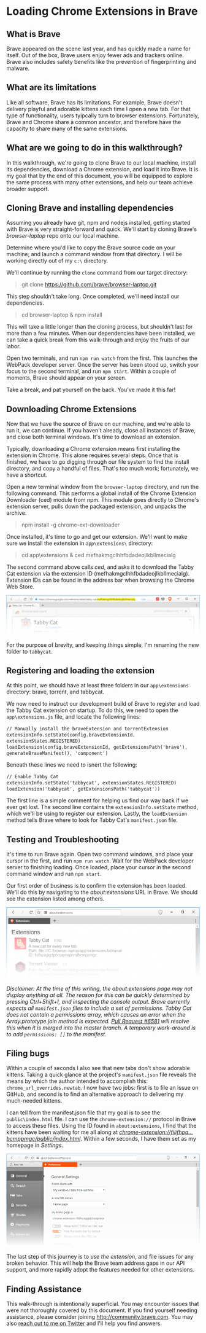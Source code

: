 # Loading Chrome Extensions in Brave

## What is Brave

Brave appeared on the scene last year, and has quickly made a name for itself. Out of the box, Brave users enjoy fewer ads and trackers online. Brave also includes safety benefits like the prevention of fingerprinting and malware.

## What are its limitations

Like all software, Brave has its limitations. For example, Brave doesn't delivery playful and adorable kittens each time I open a new tab. For that type of functionality, users tyipcally turn to browser extensions. Fortunately, Brave and Chrome share a common ancestor, and therefore have the capacity to share many of the same extensions.

## What are we going to do in this walkthrough?

In this walkthrough, we're going to clone Brave to our local machine, install its dependencies, download a Chrome extension, and load it into Brave. It is my goal that by the end of this document, you will be equipped to explore the same process with many other extensions, and help our team achieve broader support.

## Cloning Brave and installing dependencies

Assuming you already have git, npm and nodejs installed, getting started with Brave is very straight-forward and quick. We'll start by cloning Brave's _browser-laptop_ repo onto our local machine.

Determine where you'd like to copy the Brave source code on your machine, and launch a command window from that directory. I will be working directly out of my `c:\` directory.

We'll continue by running the `clone` command from our target directory:

> git clone https://github.com/brave/browser-laptop.git

This step shouldn't take long. Once completed, we'll need install our dependencies.

> cd browser-laptop & npm install

This will take a little longer than the cloning process, but shouldn't last for more than a few minutes. When our dependencies have been installed, we can take a quick break from this walk-through and enjoy the fruits of our labor.

Open two terminals, and run `npm run watch` from the first. This launches the WebPack developer server. Once the server has been stood up, switch your focus to the second terminal, and run `npm start`. Within a couple of moments, Brave should appear on your screen.

Take a break, and pat yourself on the back. You've made it this far!

## Downloading Chrome Extensions

Now that we have the source of Brave on our machine, and we're able to run it, we can continue. If you haven't already, close all instances of Brave, and close both terminal windows. It's time to download an extension.

Typically, downloading a Chrome extension means first installing the extension in Chrome. This alone requires several steps. Once that is finished, we have to go digging through our file system to find the install directory, and copy a handful of files. That's too much work; fortunately, we have a shortcut.

Open a new terminal window from the `browser-laptop` directory, and run the following command. This performs a global install of the Chrome Extension Downloader (ced) module from npm. This module goes directly to Chrome's extension server, pulls down the packaged extension, and unpacks the archive.

> npm install -g chrome-ext-downloader

Once installed, it's time to go and get our extension. We'll want to make sure we install the extension in `app\extensions\` directory:

> cd app\extensions & ced mefhakmgclhhfbdadeojlkbllmecialg

The second command above calls _ced_, and asks it to download the Tabby Cat extension via the extension ID (mefhakmgclhhfbdadeojlkbllmecialg). Extension IDs can be found in the address bar when browsing the Chrome Web Store.

![Locating an extension ID](media/chrome-web-store-extension-id.png)

For the purpose of brevity, and keeping things simple, I'm renaming the new folder to `tabbycat`.

## Registering and loading the extension

At this point, we should have at least three folders in our `app\extensions` directory: brave, torrent, and tabbycat.

We now need to instruct our development build of Brave to register and load the Tabby Cat extension on startup. To do this, we need to open the `app\extensions.js` file, and locate the following lines:

```
// Manually install the braveExtension and torrentExtension
extensionInfo.setState(config.braveExtensionId, extensionStates.REGISTERED)
loadExtension(config.braveExtensionId, getExtensionsPath('brave'), generateBraveManifest(), 'component')
```

Beneath these lines we need to isnert the following:

```
// Enable Tabby Cat
extensionInfo.setState('tabbycat', extensionStates.REGISTERED)
loadExtension('tabbycat', getExtensionsPath('tabbycat'))
```

The first line is a simple comment for helping us find our way back if we ever get lost. The second line contains the `extensionInfo.setState` method, which we'll be using to register our extension. Lastly, the `loadExtension` method tells Brave where to look for Tabby Cat's `manifest.json` file.

## Testing and Troubleshooting

It's time to run Brave again. Open two command windows, and place your cursor in the first, and run `npm run watch`. Wait for the WebPack developer server to finishing loading. Once loaded, place your cursor in the second command window and run `npm start`.

Our first order of business is to confirm the extension has been loaded. We'll do this by navigating to the _about:extensions_ URL in Brave. We should see the extension listed among others.

![Brave's About Extensions Page](media/about-extensions.png)

_Disclaimer: At the time of this writing, the about:extensions page may not display anything at all. The reason for this can be quickly determined by pressing Ctrl+Shift+I, and inspecting the console output. Brave currently expects all `manifest.json` files to include a set of permissions. Tabby Cat does not contain a permissions array, which causes an error when the Array.prototype.join method is expected. [Pull Request #6581](https://github.com/brave/browser-laptop/pull/6581) will resolve this when it is merged into the master branch. A temporary work-around is to add `permissions: []` to the manifest._

## Filing bugs

Within a couple of seconds I also see that new tabs don't show adorable kittens. Taking a quick glance at the project's `manifest.json` file reveals the means by which the author intended to accomplish this: `chrome_url_overrides.newtab`. I now have two jobs: first is to file an issue on GitHub, and second is to find an alternative approach to delivering my much-needed kittens.

I can tell from the manifest.json file that my goal is to see the `public\index.html` file. I can use the `chrome-extension://` protocol in Brave to access these files. Using the ID found in `about:extensions`, I find that the kittens have been waiting for me all along at _[chrome-extension://fiiifhpa…bcmppmgc/public/index.html](chrome-extension://fiiifhpagigdpbnjaphepnmfbcmppmgc/public/index.html)_. Within a few seconds, I have them set as my homepage in _Settings_.

![Setting your homepage in Brave](media/brave-homepage.png)

The last step of this journey is to _use the extension_, and file issues for any broken behavior. This will help the Brave team address gaps in our API support, and more rapidly adopt the features needed for other extensions.

## Finding Assistance

This walk-through is intentionally superficial. You may encounter issues that were not thoroughly covered by this document. If you find yourself needing assistance, please consider joining http://community.brave.com. You may also [reach out to me on Twitter](https://twitter.com/bravesampson) and I'll help you find answers.
